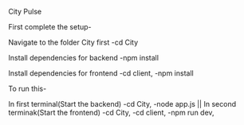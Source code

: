 City Pulse

First complete the setup-

  Navigate to the folder City first
    -cd City

  Install dependencies for backend
    -npm install

  Install dependencies for frontend
    -cd client,
       -npm install

To run this-

  In first terminal(Start the backend)
    -cd City,
    -node app.js || 
   In second terminak(Start the frontend)
    -cd City,
    -cd client,
    -npm run dev,

  
